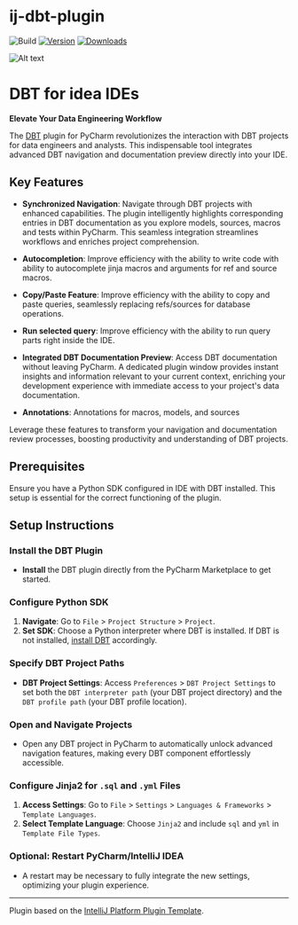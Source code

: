 # ij-dbt-plugin

![Build](https://github.com/rinchinov/ij-dbt-plugin/workflows/Build/badge.svg)
[![Version](https://img.shields.io/jetbrains/plugin/v/com.github.rinchinov.ijdbtplugin.svg)](https://plugins.jetbrains.com/plugin/com.github.rinchinov.ijdbtplugin)
[![Downloads](https://img.shields.io/jetbrains/plugin/d/com.github.rinchinov.ijdbtplugin.svg)](https://plugins.jetbrains.com/plugin/com.github.rinchinov.ijdbtplugin)

![Alt text](https://s9.gifyu.com/images/SUcFi.md.gif "Usage")

<!-- Plugin description -->
# DBT for idea IDEs

**Elevate Your Data Engineering Workflow**

The [DBT](https://docs.getdbt.com/docs/introduction) plugin for PyCharm revolutionizes the interaction with DBT projects for data engineers and analysts. This indispensable tool integrates advanced DBT navigation and documentation preview directly into your IDE.

## Key Features

- **Synchronized Navigation**: Navigate through DBT projects with enhanced capabilities. The plugin intelligently highlights corresponding entries in DBT documentation as you explore models, sources, macros and tests within PyCharm. This seamless integration streamlines workflows and enriches project comprehension.

- **Autocompletion**: Improve efficiency with the ability to write code with ability to autocomplete jinja macros and arguments for ref and source macros.

- **Copy/Paste Feature**: Improve efficiency with the ability to copy and paste queries, seamlessly replacing refs/sources for database operations.

- **Run selected query**: Improve efficiency with the ability to run query parts right inside the IDE.

- **Integrated DBT Documentation Preview**: Access DBT documentation without leaving PyCharm. A dedicated plugin window provides instant insights and information relevant to your current context, enriching your development experience with immediate access to your project's data documentation.

- **Annotations**: Annotations for macros, models, and sources

Leverage these features to transform your navigation and documentation review processes, boosting productivity and understanding of DBT projects.

<!-- Plugin description end -->

## Prerequisites

Ensure you have a Python SDK configured in IDE with DBT installed. This setup is essential for the correct functioning of the plugin.

## Setup Instructions

### Install the DBT Plugin

- **Install** the DBT plugin directly from the PyCharm Marketplace to get started.

### Configure Python SDK

1. **Navigate**: Go to `File` > `Project Structure` > `Project`.
2. **Set SDK**: Choose a Python interpreter where DBT is installed. If DBT is not installed, [install DBT](https://docs.getdbt.com/dbt-cli/installation) accordingly.

### Specify DBT Project Paths

- **DBT Project Settings**: Access `Preferences` > `DBT Project Settings` to set both the `DBT interpreter path` (your DBT project directory) and the `DBT profile path` (your DBT profile location).

### Open and Navigate Projects

- Open any DBT project in PyCharm to automatically unlock advanced navigation features, making every DBT component effortlessly accessible.

### Configure Jinja2 for `.sql` and `.yml` Files

1. **Access Settings**: Go to `File` > `Settings` > `Languages & Frameworks` > `Template Languages`.
2. **Select Template Language**: Choose `Jinja2` and include `sql` and `yml` in `Template File Types`.

### Optional: Restart PyCharm/IntelliJ IDEA

- A restart may be necessary to fully integrate the new settings, optimizing your plugin experience.

---
Plugin based on the [IntelliJ Platform Plugin Template][template].

[template]: https://github.com/JetBrains/intellij-platform-plugin-template
[docs:plugin-description]: https://plugins.jetbrains.com/docs/intellij/plugin-user-experience.html#plugin-description-and-presentation
